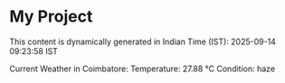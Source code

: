 # My Project

This content is dynamically generated in Indian Time (IST): 2025-09-14 09:23:58 IST


Current Weather in Coimbatore:
Temperature: 27.88 °C
Condition: haze
